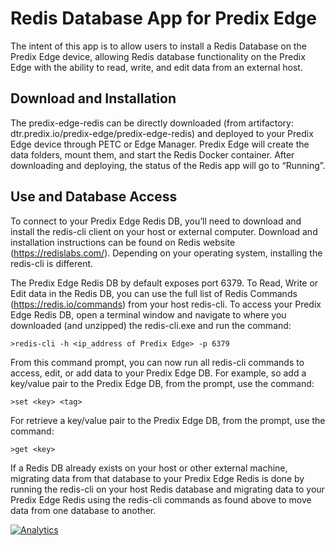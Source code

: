 # Redis Database App for Predix Edge
The intent of this app is to allow users to install a Redis Database on the Predix Edge device, allowing Redis database functionality on the Predix Edge with the ability to read, write, and edit data from an external host.

## Download and Installation
The predix-edge-redis can be directly downloaded (from artifactory: dtr.predix.io/predix-edge/predix-edge-redis) and deployed to your Predix Edge device through PETC or Edge Manager.  Predix Edge will create the data folders, mount them, and start the Redis Docker container.  After downloading and deploying, the status of the Redis app will go to “Running”.

## Use and Database Access
To connect to your Predix Edge Redis DB, you’ll need to download and install the redis-cli client on your host or external computer.  Download and installation instructions can be found on Redis website (https://redislabs.com/).  Depending on your operating system, installing the redis-cli is different.

The Predix Edge Redis DB by default exposes port 6379.  To Read, Write or Edit data in the Redis DB, you can use the full list of Redis Commands (https://redis.io/commands) from your host redis-cli.  To access your Predix Edge Redis DB, open a terminal window and navigate to where you downloaded (and unzipped) the redis-cli.exe and run the command:

	>redis-cli -h <ip_address of Predix Edge> -p 6379

From this command prompt, you can now run all redis-cli commands to access, edit, or add data to your Predix Edge DB.  For example, so add a key/value pair to the Predix Edge DB, from the prompt, use the command:

	>set <key> <tag>

For retrieve a key/value pair to the Predix Edge DB, from the prompt, use the command:

	>get <key>

If a Redis DB already exists on your host or other external machine, migrating data from that database to your Predix Edge Redis is done by running the redis-cli on your host Redis database and migrating data to your Predix Edge Redis using the redis-cli commands as found above to move data from one database to another.    

[![Analytics](https://predix-beacon.appspot.com/UA-82773213-1/redis/readme?pixel)](https://github.com/PredixDev)
